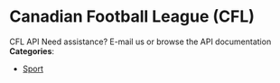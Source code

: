 # Canadian Football League (CFL)


CFL API Need assistance? E-mail us or browse the API documentation
**Categories**:

- [Sport](https://github/awesome-apis/awesome-apis#sport)



